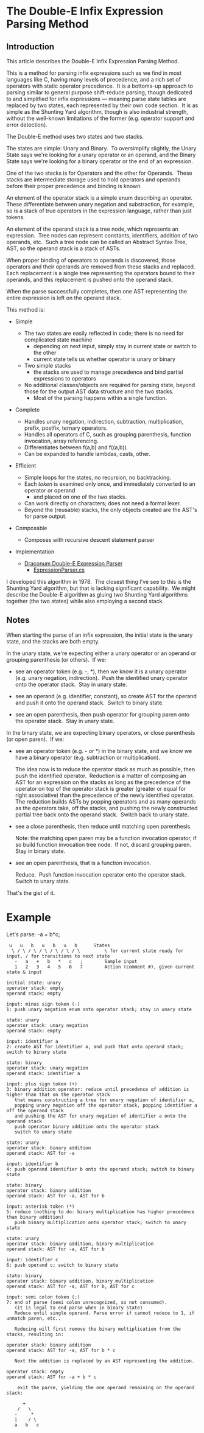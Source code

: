 # The Double-E Infix Expression Parsing Method

## Introduction 

This article describes the Double-E Infix Expression Parsing Method.

This is a method for parsing infix expressions such as we find in most languages like C, having many levels of precedence, and a rich set of operators with static operator precedence.&nbsp; It is a bottoms-up approach to parsing similar to general purpose shift-reduce parsing, though dedicated to and simplified for infix expressions &#8212; meaning parse state tables are replaced by two states, each represented by their own code section.&nbsp; It is as simple as the Shunting Yard algorithm, though is also industrial strength, without the well-known limitations of the former (e.g. operator support and error detection).

The Double-E method uses two states and two stacks.

The states are simple: Unary and Binary.&nbsp; 
To oversimplify slightly, the Unary State says we're looking for a unary operator or an operand, and the Binary State says we're looking for a binary operator or the end of an expression.

One of the two stacks is for Operators and the other for Operands.&nbsp; 
These stacks are intermediate storage used to hold operators and operands before their proper precedence and binding is known.

An element of the operator stack is a simple enum describing an operator.&nbsp; These differentiate between unary negation and substraction, for example, so is a stack of true operators in the expression language, rather than just tokens.

An element of the operand stack is a tree node, which represents an expression.&nbsp; 
Tree nodes can represent constants, identifiers, addition of two operands, etc.&nbsp; 
Such a tree node can be called an Abstract Syntax Tree, AST, so the operand stack is a stack of ASTs.

When proper binding of operators to operands is discovered, those operators and their operands are removed from these stacks and replaced.&nbsp; 
Each replacement is a single tree representing the operators bound to their operands, and this replacement is pushed onto the operand stack.

When the parse successfully completes, then one AST representing the entire expression is left on the operand stack.

This method is:

* Simple  
	* The two states are easily reflected in code; there is no need for complicated state machine
	  * depending on next input, simply stay in current state or switch to the other
	  * current state tells us whether operator is unary or binary
	* Two simple stacks
	  * the stacks are used to manage precedence and bind partial expressions to operators
	* No additional classes/objects are required for parsing state, beyond those for the output AST data structure and the two stacks.
	  * Most of the parsing happens within a single function.

* Complete
	* Handles unary negation, indirection, subtraction, multiplication, prefix, postfix, ternary operators.
	* Handles all operators of C, such as grouping parenthesis, function invocation, array referencing.
	* Differentiates between f(a,b) and f((a,b)).
	* Can be expanded to handle lambdas, casts, other.

* Efficient
	* Simple loops for the states, no recursion, no backtracking.
	* Each *token* is examined only once, and immediately converted to an operator or operand
	  * and placed on one of the two stacks.
	* Can work directly on characters; does not need a formal lexer.
	* Beyond the (reusable) stacks, the only objects created are the AST's for parse output.

* Composable 
	* Composes with recursive descent statement parser

* Implementation
	* [Draconum Double-E Expression Parser](https://github.com/erikeidt/Draconum/tree/master/src/3.%20Expression%20Parser)
	  * [ExpressionParser.cs](https://github.com/erikeidt/Draconum/blob/master/src/3.%20Expression%20Parser/Expression%20Parser%20Library/ExpressionParser.cs)

I developed this algorithm in 1978.&nbsp; The closest thing I've see to this is the Shunting Yard algorithm, but that is lacking significant capability.&nbsp; We might describe the Double-E algorithm as gluing two Shunting Yard algorithms together (the two states) while also employing a second stack.


## Notes

When starting the parse of an infix expression, the initial state is the unary state, and the stacks are both empty.

In the unary state, we're expecting either a unary operator or an operand or grouping parenthesis (or others).&nbsp; If we:

* see an operator token (e.g. -, \*), then we know it is a unary operator (e.g. unary negation, indirection).&nbsp; Push the identified unary operator onto the operator stack.&nbsp; Stay in unary state.

* see an operand (e.g. identifier, constant), so create AST for the operand and push it onto the operand stack.&nbsp; Switch to binary state.

* see an open parenthesis, then push operator for grouping paren onto the operator stack.&nbsp; Stay in unary state.

In the binary state, we are expecting binary operators, or close parenthesis (or open paren).&nbsp; If we:

* see an operator token (e.g. - or \*) in the binary state, and we know we have a binary operator (e.g. subtraction or multiplication).

  The idea now is to reduce the operator stack as much as possible, then push the identified operator.&nbsp;
Reduction is a matter of composing an AST for an expression on the stacks as long as the precedence of the 
operator on top of the operator stack is greater (greater or equal for right associative) than the precedence of the newly identified operator.&nbsp;
The reduction builds ASTs by popping operators and as many operands as the operators take, 
off the stacks, and pushing the newly constructed partial tree back onto the operand stack.&nbsp; Switch back to unary state.

* see a close parenthesis, then reduce until matching open parenthesis.

  Note: the matching open paren may be a function invocation operator, if so build function invocation tree node.&nbsp; 
If not, discard grouping paren.&nbsp; Stay in binary state.

* see an open parenthesis, that is a function invocation.

  Reduce.&nbsp; Push function invocation operator onto the operator stack.&nbsp; Switch to unary state.

That's the gist of it.  

# Example

Let's parse: -a + b*c;

```
 u   u   b   u   b   u   b		States
  \ / \ / \ / \ / \ / \ / \     	\ for current state ready for input, / for transitions to next state
   -   a   +   b   *   c   ;		Sample input
   1   2   3   4   5   6   7		Action (comment #), given current state & input

initial state: unary
operator stack: empty
operand stack: empty

input: minus sign token (-)
1: push unary negation enum onto operator stack; stay in unary state

state: unary
operator stack: unary negation
operand stack: empty

input: identifier a
2: create AST for identifier a, and push that onto operand stack; switch to binary state

state: binary
operator stack: unary negation
operand stack: identifier a

input: plus sign token (+)
3: binary addition operator: reduce until precedence of addition is higher than that on the operator stack
   that means constructing a tree for unary negation of identifier a,
   popping unary negation off the operator stack, popping identifier a off the operand stack
   and pushing the AST for unary negation of identifier a onto the operand stack
   push operator binary addition onto the operator stack
   switch to unary state

state: unary
operator stack: binary addition
operand stack: AST for -a

input: identifier b
4: push operand identifier b onto the operand stack; switch to binary state

state: binary
operator stack: binary addition
operand stack: AST for -a, AST for b

input: asterisk token (*)
5: reduce (nothing to do: binary multiplication has higher precedence than binary addition)
   push binary multiplication onto operator stack; switch to unary state

state: unary
operator stack: binary addition, binary multiplication
operand stack: AST for -a, AST for b

input: identifier c
6: push operand c; switch to binary state

state: binary
operator stack: binary addition, binary multiplication
operand stack: AST for -a, AST for b, AST for c

input: semi colon token (;)
7: end of parse (semi colon unrecognized, so not consumed).
   (it is legal to end parse when in binary state)
   Reduce until single operand. Parse error if cannot reduce to 1, if unmatch paren, etc..
   
   Reducing will first remove the binary multiplication from the stacks, resulting in:

operator stack: binary addition
operand stack: AST for -a, AST for b * c

   Next the addition is replaced by an AST representing the addition.
   
operator stack: empty
operand stack: AST for -a + b * c

    exit the parse, yielding the one operand remaining on the operand stack:

      +
    /   \
   -     *  
   |    / \
   a   b   c

```
